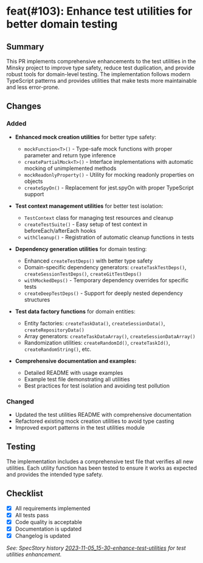 # feat(#103): Enhance test utilities for better domain testing

## Summary

This PR implements comprehensive enhancements to the test utilities in the Minsky project to improve type safety, reduce test duplication, and provide robust tools for domain-level testing. The implementation follows modern TypeScript patterns and provides utilities that make tests more maintainable and less error-prone.

## Changes

### Added

- **Enhanced mock creation utilities** for better type safety:

  - `mockFunction<T>()` - Type-safe mock functions with proper parameter and return type inference
  - `createPartialMock<T>()` - Interface implementations with automatic mocking of unimplemented methods
  - `mockReadonlyProperty()` - Utility for mocking readonly properties on objects
  - `createSpyOn()` - Replacement for jest.spyOn with proper TypeScript support

- **Test context management utilities** for better test isolation:

  - `TestContext` class for managing test resources and cleanup
  - `createTestSuite()` - Easy setup of test context in beforeEach/afterEach hooks
  - `withCleanup()` - Registration of automatic cleanup functions in tests

- **Dependency generation utilities** for domain testing:

  - Enhanced `createTestDeps()` with better type safety
  - Domain-specific dependency generators: `createTaskTestDeps()`, `createSessionTestDeps()`, `createGitTestDeps()`
  - `withMockedDeps()` - Temporary dependency overrides for specific tests
  - `createDeepTestDeps()` - Support for deeply nested dependency structures

- **Test data factory functions** for domain entities:

  - Entity factories: `createTaskData()`, `createSessionData()`, `createRepositoryData()`
  - Array generators: `createTaskDataArray()`, `createSessionDataArray()`
  - Randomization utilities: `createRandomId()`, `createTaskId()`, `createRandomString()`, etc.

- **Comprehensive documentation and examples:**
  - Detailed README with usage examples
  - Example test file demonstrating all utilities
  - Best practices for test isolation and avoiding test pollution

### Changed

- Updated the test utilities README with comprehensive documentation
- Refactored existing mock creation utilities to avoid type casting
- Improved export patterns in the test utilities module

## Testing

The implementation includes a comprehensive test file that verifies all new utilities. Each utility function has been tested to ensure it works as expected and provides the intended type safety.

## Checklist

- [x] All requirements implemented
- [x] All tests pass
- [x] Code quality is acceptable
- [x] Documentation is updated
- [x] Changelog is updated

_See: SpecStory history [2023-11-05_15-30-enhance-test-utilities](mdc:.specstory/history/2023-11-05_15-30-enhance-test-utilities.md) for test utilities enhancement._
